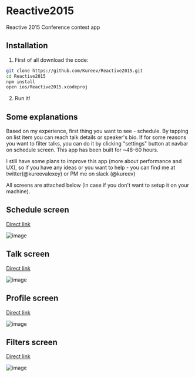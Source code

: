 # Reactive2015
Reactive 2015 Conference contest app

## Installation
1) First of all download the code:
```bash
git clone https://github.com/Kureev/Reactive2015.git
cd Reactive2015
npm install
open ios/Reactive2015.xcodeproj
```

2) Run it!

## Some explanations
Based on my experience, first thing you want to see - schedule. 
By tapping on list item you can reach talk details or speaker's bio. 
If for some reasons you want to filter talks, you can do it by clicking "settings" button at navbar on schedule screen.
This app has been built for ~48-60 hours.

I still have some plans to improve this app (more about performance and UX), so if you have any ideas or you want to help - you can find me at twitter(@kureevalexey) or PM me on slack (@kureev)

All screens are attached below (in case if you don't want to setup it on your machine).

## Schedule screen
[Direct link](https://habrastorage.org/files/8df/6f7/930/8df6f793095344e7930444855598fea0.png)

![image](https://habrastorage.org/files/8df/6f7/930/8df6f793095344e7930444855598fea0.png)

## Talk screen
[Direct link](https://habrastorage.org/files/10d/488/a95/10d488a952854d76b26299841b4f70c7.png)

![image](https://habrastorage.org/files/10d/488/a95/10d488a952854d76b26299841b4f70c7.png)

## Profile screen
[Direct link](https://habrastorage.org/files/87b/134/902/87b1349028514bab80a5cb115a7215de.png)

![image](https://habrastorage.org/files/87b/134/902/87b1349028514bab80a5cb115a7215de.png)

## Filters screen
[Direct link](https://habrastorage.org/files/5b5/8a0/71a/5b58a071a608472ab17a557fb8afd6cb.png)

![image](https://habrastorage.org/files/5b5/8a0/71a/5b58a071a608472ab17a557fb8afd6cb.png)
